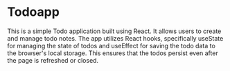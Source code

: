 # Todoapp
This is a simple Todo application built using React. It allows users to create and manage todo notes. The app utilizes React hooks, specifically useState for managing the state of todos and useEffect for saving the todo data to the browser's local storage. This ensures that the todos persist even after the page is refreshed or closed.
